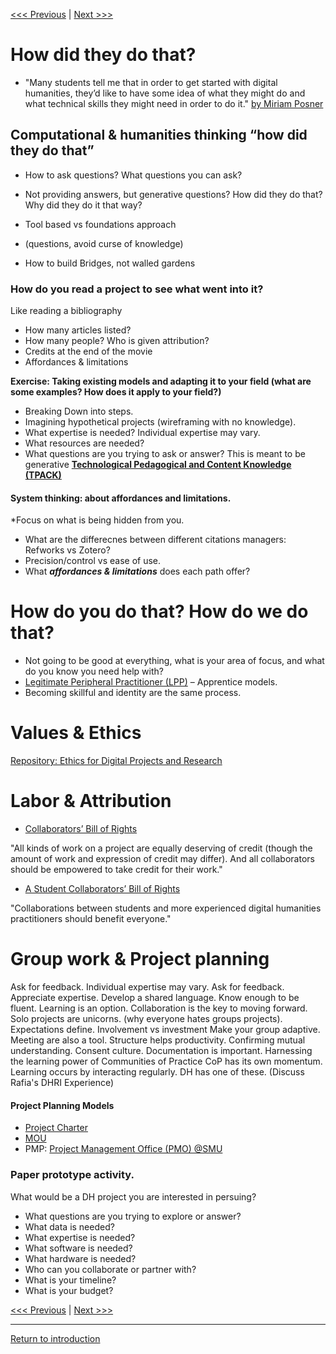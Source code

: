 
[<<< Previous](DH.md) | [Next >>>](why.md) 

# How did they do that? 

* "Many students tell me that in order to get started with digital humanities, they’d like to have some idea of what they might do and what technical skills they might need in order to do it." [by Miriam Posner](http://miriamposner.com/blog/how-did-they-make-that/)

## Computational & humanities thinking “how did they do that”
* How to ask questions? What questions you can ask?

* Not providing answers, but generative questions? How did they do that? Why did they do it that way? 
* Tool based vs foundations approach 
* (questions, avoid curse of knowledge) 
* How to build Bridges, not walled gardens 

### How do you read a project to see what went into it?
Like reading a bibliography
* How many articles listed? 
* How many people? Who is given attribution? 	
* Credits at the end of the movie 
* Affordances & limitations 

**Exercise: Taking existing models and adapting it to your field (what are some examples? How does it apply to your field?)**

* Breaking Down into steps.
* Imagining hypothetical projects (wireframing with no knowledge).
* What expertise is needed? Individual expertise may vary.
* What resources are needed?
* What questions are you trying to ask or answer?
This is meant to be generative 
**[Technological Pedagogical and Content Knowledge (TPACK)](http://cristurple.blogspot.com/p/tpack.html)**

#### System thinking: about affordances and limitations.
*Focus on what is being hidden from you.
*  What are the differecnes between different citations managers: Refworks vs Zotero?
* Precision/control vs ease of use.
* What ***affordances & limitations*** does each path offer?

# How do you do that? How do we do that?
* Not going to be good at everything, what is your area of focus, and what do you know you need help with?
* [Legitimate Peripheral Practitioner (LPP)](https://en.wikipedia.org/wiki/Legitimate_peripheral_participation) – Apprentice models.
* Becoming skillful and identity are the same process.

# Values & Ethics
[Repository: Ethics for Digital Projects and Research](https://github.com/DHRISMU/ethics)

# Labor & Attribution 
* [Collaborators’ Bill of Rights](http://mcpress.media-commons.org/offthetracks/part-one-models-for-collaboration-career-paths-acquiring-institutional-support-and-transformation-in-the-field/a-collaboration/collaborators%E2%80%99-bill-of-rights/)

"All kinds of work on a project are equally deserving of credit (though the amount of work and expression of credit may differ). And all collaborators should be empowered to take credit for their work." 

* [A Student Collaborators’ Bill of Rights](https://humtech.ucla.edu/news/a-student-collaborators-bill-of-rights/)

"Collaborations between students and more experienced digital humanities practitioners should benefit everyone." 

# Group work & Project planning

Ask for feedback.
Individual expertise may vary.
Ask for feedback.
Appreciate expertise.
Develop a shared language. Know enough to be fluent.
Learning is an option.
Collaboration is the key to moving forward. Solo projects are unicorns. (why everyone hates groups projects).
Expectations define.
Involvement vs investment
Make your group adaptive.
Meeting are also a tool.
Structure helps productivity.
Confirming mutual understanding. Consent culture.
Documentation is important.
Harnessing the learning power of Communities of Practice
CoP has its own momentum. Learning occurs by interacting regularly. DH has one of these. (Discuss Rafia's DHRI Experience)

#### Project Planning Models 

* [Project Charter](https://stewartvarner.com/2014/05/project-charter/) 
* [MOU](https://rc.library.uta.edu/uta-ir/handle/10106/25646)
* PMP: [Project Management Office (PMO) @SMU](https://www.smu.edu/OIT/Governance)


### Paper prototype activity.
What would be a DH project you are interested in persuing?
* What questions are you trying to explore or answer?
* What data is needed?
* What expertise is needed?
* What software is needed?
* What hardware is needed?
* Who can you collaborate or partner with?
* What is your timeline?
* What is your budget?

[<<< Previous](DH.md) | [Next >>>](why.md) 

----
[Return to introduction](https://github.com/DHRISMU/intro)


